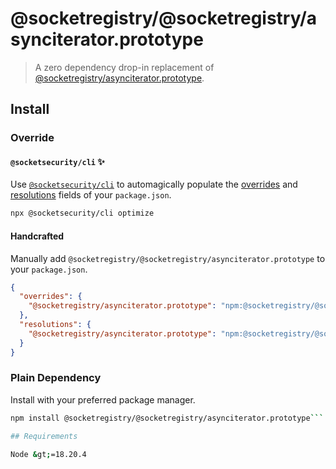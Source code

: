# @socketregistry/@socketregistry/asynciterator.prototype

> A zero dependency drop-in replacement of
> [@socketregistry/asynciterator.prototype](https://www.npmjs.com/package/@socketregistry/asynciterator.prototype).

## Install

### Override

#### `@socketsecurity/cli` :sparkles:

Use [`@socketsecurity/cli`](https://www.npmjs.com/package/@socketsecurity/cli)
to automagically populate the
[overrides](https://docs.npmjs.com/cli/v9/configuring-npm/package-json#overrides)
and [resolutions](https://yarnpkg.com/configuration/manifest#resolutions) fields
of your `package.json`.

```sh
npx @socketsecurity/cli optimize
```

#### Handcrafted

Manually add `@socketregistry/@socketregistry/asynciterator.prototype` to your
`package.json`.

```json
{
  "overrides": {
    "@socketregistry/asynciterator.prototype": "npm:@socketregistry/@socketregistry/asynciterator.prototype@^1"
  },
  "resolutions": {
    "@socketregistry/asynciterator.prototype": "npm:@socketregistry/@socketregistry/asynciterator.prototype@^1"
  }
}
```

### Plain Dependency

Install with your preferred package manager.

````sh
npm install @socketregistry/@socketregistry/asynciterator.prototype```

## Requirements

Node &gt;=18.20.4
````
